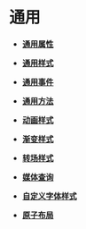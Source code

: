 # 通用



- **[通用属性](js-components-common-attributes.md)**

- **[通用样式](js-components-common-styles.md)**

- **[通用事件](js-components-common-events.md)**

- **[通用方法](js-components-common-methods.md)**

- **[动画样式](js-components-common-animation.md)**

- **[渐变样式](js-components-common-gradient.md)**

- **[转场样式](js-components-common-transition.md)**

- **[媒体查询](js-components-common-mediaquery.md)**

- **[自定义字体样式](js-components-common-customizing-font.md)**

- **[原子布局](js-components-common-atomic-layout.md)**